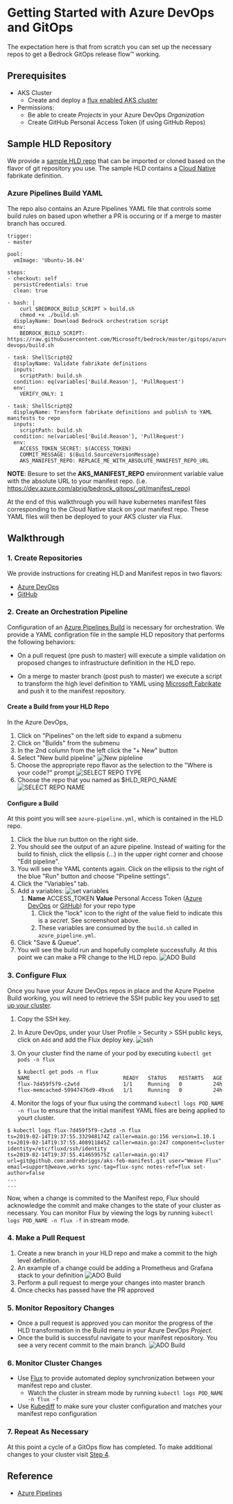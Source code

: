 # Getting Started with Azure DevOps and GitOps  
The expectation here is that from scratch you can set up the necessary repos to get a Bedrock GitOps release flow™ working. 

## Prerequisites
* AKS Cluster
  * Create and deploy a [flux enabled AKS cluster](../../cluster/README.md)
* Permissions:
  * Be able to create _Projects_ in your Azure DevOps _Organization_ 
  * Create GitHub Personal Access Token (if using GitHub Repos)

## Sample HLD Repository
We provide a [sample HLD repo](https://github.com/samiyaakhtar/aks-deploy-source) that can be imported or cloned based on the flavor of git repository you use. The sample HLD contains a [Cloud Native](https://github.com/timfpark/fabrikate-cloud-native) fabrikate definition.

### Azure Pipelines Build YAML
The repo also contains an Azure Pipelines YAML file that controls some build rules on based upon whether a PR is occuring or if a merge to master branch has occured.

```
trigger:
- master

pool:
  vmImage: 'Ubuntu-16.04'

steps:
- checkout: self
  persistCredentials: true
  clean: true

- bash: |
    curl $BEDROCK_BUILD_SCRIPT > build.sh
    chmod +x ./build.sh
  displayName: Download Bedrock orchestration script
  env:
    BEDROCK_BUILD_SCRIPT: https://raw.githubusercontent.com/Microsoft/bedrock/master/gitops/azure-devops/build.sh

- task: ShellScript@2
  displayName: Validate fabrikate definitions
  inputs:
    scriptPath: build.sh
  condition: eq(variables['Build.Reason'], 'PullRequest')
  env:
    VERIFY_ONLY: 1

- task: ShellScript@2
  displayName: Transform fabrikate definitions and publish to YAML manifests to repo
  inputs:
    scriptPath: build.sh
  condition: ne(variables['Build.Reason'], 'PullRequest')
  env:
    ACCESS_TOKEN_SECRET: $(ACCESS_TOKEN)
    COMMIT_MESSAGE: $(Build.SourceVersionMessage)
    AKS_MANIFEST_REPO: REPLACE_ME_WITH_ABSOLUTE_MANIFEST_REPO_URL
```

**NOTE**: Besure to set the **AKS_MANIFEST_REPO** environment variable value with the absolute URL to your manifest repo. (i.e. https://dev.azure.com/abrig/bedrock_gitops/_git/manifest_repo)


At the end of this walkthrough you will have kubernetes manifest files corresponding to the Cloud Native stack on your manifest repo. These YAML files will then be deployed to your AKS cluster via Flux. 

## Walkthrough
### 1. Create Repositories

We provide instructions for creating HLD and Manifest repos in two flavors:
* [Azure DevOps](ADORepos.md)
* [GitHub](GitHubRepos.md)

### 2. Create an Orchestration Pipeline

Configuration of an [Azure Pipelines Build](https://docs.microsoft.com/en-us/azure/devops/pipelines/get-started/key-pipelines-concepts?toc=/azure/devops/pipelines/toc.json&bc=/azure/devops/boards/pipelines/breadcrumb/toc.json&view=azure-devops) is necessary for orchestration. We provide a YAML configration file in the sample HLD repository that performs the following behaviors:

+ On a pull request (pre push to master) will execute a simple validation on proposed changes to infrastructure definition in the HLD repo.

+ On a merge to master branch (post push to master) we execute a script to transform the high level definition to YAML using [Microsoft Fabrikate](https://github.com/Microsoft/fabrikate) and push it to the manifest repository.

#### Create a Build from your HLD Repo

In the Azure DevOps,
1. Click on "Pipelines" on the left side to expand a submenu
2. Click on "Builds" from the submenu
3. In the 2nd column from the left click the "+ New" button
4. Select "New build pipeline"
  ![New pipleline](images/new-pipeline.png)
5. Choose the appropriate repo flavor as the selection to the "Where is your code?" prompt
  ![SELECT REPO TYPE](images/select-git-repo.png)
6. Choose the repo that you named as $HLD_REPO_NAME
  ![SELECT REPO NAME](images/select-ado-repo.png)


#### Configure a Build

At this point you will see `azure-pipeline.yml`, which is contained in the HLD repo.
1. Click the blue run button on the right side.
2. You should see the output of an azure pipeline. Instead of waiting for the build to finish, click the ellipsis (...) in the upper right corner and choose "Edit pipeline".
3. You will see the YAML contents again. Click on the ellipsis to the right of the blue "Run" button and choose "Pipeline settings".
4. Click the "Variables" tab.
5. Add a variables:
    ![set variables](images/set-variables.png)
    1. __Name__ ACCESS_TOKEN __Value__ Personal Access Token ([Azure DevOps](https://docs.microsoft.com/en-us/azure/devops/organizations/accounts/use-personal-access-tokens-to-authenticate?view=azure-devops) or [GitHub](https://www.help.github.com/articles/creating-a-personal-access-token-for-the-command-line)) for your repo type
        1. Click the "lock" icon to the right of the value field to indicate this is a _secret_. See screenshoot above.
        2. These variables are consumed by the `build.sh` called in `azure_pipeline.yml`.
6. Click "Save & Queue".
7. You will see the build run and hopefully complete successfully. At this point we can make a PR change to the HLD repo.
  ![ADO Build](images/azure-pipelines-yaml.png)

### 3. Configure Flux

Once you have your Azure DevOps repos in place and the Azure Pipelne Build working, you will need to retrieve the SSH public key you used to [set up your cluster](../../cluster/README.md).

1. Copy the SSH key.
2. In Azure DevOps, under your User Profile > Security > SSH public keys, click on `Add` and add the Flux deploy key.
  ![ssh](images/ssh-key.png)

3. On your cluster find the name of your pod by executing `kubectl get pods -n flux`
    ```
    $ kubectl get pods -n flux
    NAME                              READY   STATUS    RESTARTS   AGE
    flux-7d459f5f9-c2wtd              1/1     Running   0          24h
    flux-memcached-59947476d9-49xs6   1/1     Running   0          24h
    ```

4. Monitor the logs of your flux using the command `kubectl logs POD_NAME -n flux` to ensure that the initial manifest YAML files are being applied to yourt cluster.
```
$ kubectl logs flux-7d459f5f9-c2wtd -n flux
ts=2019-02-14T19:37:55.332948174Z caller=main.go:156 version=1.10.1
ts=2019-02-14T19:37:55.408911845Z caller=main.go:247 component=cluster identity=/etc/fluxd/ssh/identity
ts=2019-02-14T19:37:55.414659575Z caller=main.go:417 url=git@github.com:andrebriggs/aks-feb-manifest.git user="Weave Flux" email=support@weave.works sync-tag=flux-sync notes-ref=flux set-author=false
...
...
```
Now, when a change is commited to the Manifest repo, Flux should acknowledge the commit and make changes to the state of your cluster as necessary. You can monitor Flux by viewing the logs by running `kubectl logs POD_NAME -n flux -f` in stream mode.

### 4. Make a Pull Request
1. Create a new branch in your HLD repo and make a commit to the high level definition.
1. An example of a change could be adding a Prometheus and Grafana stack to your definition
  ![ADO Build](images/definition-change.png)
1. Perform a pull request to merge your changes into master branch
1. Once checks has passed have the PR approved 

### 5. Monitor Repository Changes
* Once a pull request is approved you can monitor the progress of the HLD transformation in the Build menu in your Azure DevOps _Project_.
* Once the build is successful navigate to your manifest repository. You see a very recent commit to the main branch.
  ![ADO Build](images/ado-builds.png)

### 6. Monitor Cluster Changes

* Use [Flux](https://github.com/weaveworks/flux/blob/master/site/get-started.md#confirm-the-change-landed) to provide automated deploy synchronization between your manifest repo and cluster. 
  * Watch the cluster in stream mode by running `kubectl logs POD_NAME -n flux -f`
* Use [Kubediff](https://github.com/weaveworks/kubediff) to make sure your cluster configuration and matches your manifest repo configuration

### 7. Repeat As Necessary
At this point a cycle of a GitOps flow has completed. To make additional changes to your cluster visit [Step 4](#4-make-a-pull-request). 

## Reference
* [Azure Pipelines](https://docs.microsoft.com/en-us/azure/devops/pipelines/get-started/what-is-azure-pipelines?toc=/azure/devops/pipelines/toc.json&bc=/azure/devops/boards/pipelines/breadcrumb/toc.json&view=azure-devops)
